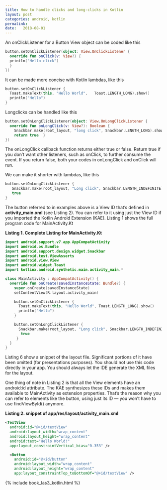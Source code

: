 ```yaml
---
title: How to handle clicks and long-clicks in Kotlin
layout: post
categories: android, kotlin
permalink: 
date:   2018-08-01 
---
```


An onClickListener for a Button View object can be coded like this

```kotlin
button.setOnClickListener(object: View.OnClickListener {
  override fun onClick(v: View?) {
  println("Hello click")
  }
})
```

It can be made more concise with Kotlin lambdas, like this

```kotlin
button.setOnClickListener {
  Toast.makeText(this, "Hello World",   Toast.LENGTH_LONG).show()
  println("Hello")
}
```

Longclicks can be handled like this

```kotlin
button.setOnLongClickListener(object: View.OnLongClickListener {
  override fun onLongClick(v: View?): Boolean {
    Snackbar.make(root_layout, "long click", Snackbar.LENGTH_LONG).show()
    return true  }
})
```

The onLongClick callback function returns either true or false. Return true if you don’t want other listeners, such as onClick, to further consume the event. If you return false, both your codes in onLongClick and onClick will run.

We can make it shorter with lambdas, like this

```kotlin
button.setOnLongClickListener {
   Snackbar.make(root_layout, "Long click", Snackbar.LENGTH_INDEFINITE).show()
   true
}
```

The button referred to in examples above is a View ID that’s defined in **activity_main.xml** (see Listing 2). You can refer to it using just the View ID if you imported the Kotlin Android Extension (KAE). Listing 1 shows the full program code for MainActivity.Kt 

**Listing 1. Complete Listing for MainActivity.Kt**

```kotlin
import android.support.v7.app.AppCompatActivity
import android.os.Bundle
import android.support.design.widget.Snackbar
import android.test.ViewAsserts
import android.view.View
import android.widget.Toast
import kotlinx.android.synthetic.main.activity_main.*

class MainActivity : AppCompatActivity() {
  override fun onCreate(savedInstanceState: Bundle?) {
    super.onCreate(savedInstanceState)
    setContentView(R.layout.activity_main)

    button.setOnClickListener {
      Toast.makeText(this, "Hello World", Toast.LENGTH_LONG).show()
      println("Hello")
    }

    button.setOnLongClickListener {
      Snackbar.make(root_layout, "Long click", Snackbar.LENGTH_INDEFINITE).show()
       true
     }
  }
}
```

Listing 6 show a snippet of the layout file. Significant portions of it have been omitted (for presentations purposes). You should not use this code directly in your app. You should always let the IDE generate the XML files for the layout.

One thing of note in Listing 2 is that all the View elements have an android:id attribute. The KAE synthesizes these IDs and makes them available to MainActivity as extension properties. That’s the reason why you can refer to elements like the button, using just its ID — you won’t have to use findViewById() anymore. 

**Listing 2. snippet of app/res/layout/activity_main.xml**

```xml
<TextView
  android:id="@+id/textView"
  android:layout_width="wrap_content"
  android:layout_height="wrap_content"
  android:text="Hello World!"
  app:layout_constraintVertical_bias="0.353" />

  <Button
    android:id="@+id/button"
    android:layout_width="wrap_content"
    android:layout_height="wrap_content"
    app:layout_constraintTop_toBottomOf="@+id/textView" />
```


{% include book_las3_kotlin.html %}